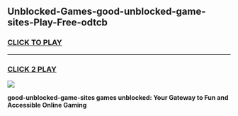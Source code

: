 
## Unblocked-Games-good-unblocked-game-sites-Play-Free-odtcb
<h3>
<a href="https://premium76.site?title=good-unblocked-game-sites&ref=18A1">CLICK TO PLAY</a></h3>
<hr>

<h3>
<a href="https://premium76.site?title=good-unblocked-game-sites&ref=18A1">CLICK 2 PLAY</a>
  
</h3>

<a href="https://premium76.site?title=good-unblocked-game-sites&ref=18A1"><img src="https://clearcache.store/games.png"></a>


**good-unblocked-game-sites games unblocked: Your Gateway to Fun and Accessible Online Gaming**
